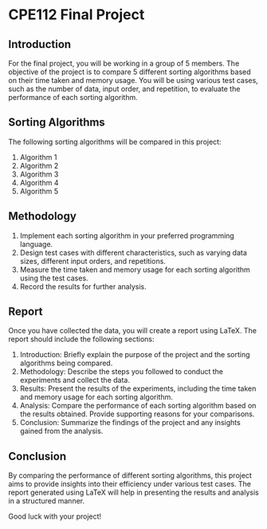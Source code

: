 # CPE112 Final Project

## Introduction
For the final project, you will be working in a group of 5 members. The objective of the project is to compare 5 different sorting algorithms based on their time taken and memory usage. You will be using various test cases, such as the number of data, input order, and repetition, to evaluate the performance of each sorting algorithm.

## Sorting Algorithms
The following sorting algorithms will be compared in this project:
1. Algorithm 1
2. Algorithm 2
3. Algorithm 3
4. Algorithm 4
5. Algorithm 5

## Methodology
1. Implement each sorting algorithm in your preferred programming language.
2. Design test cases with different characteristics, such as varying data sizes, different input orders, and repetitions.
3. Measure the time taken and memory usage for each sorting algorithm using the test cases.
4. Record the results for further analysis.

## Report
Once you have collected the data, you will create a report using LaTeX. The report should include the following sections:
1. Introduction: Briefly explain the purpose of the project and the sorting algorithms being compared.
2. Methodology: Describe the steps you followed to conduct the experiments and collect the data.
3. Results: Present the results of the experiments, including the time taken and memory usage for each sorting algorithm.
4. Analysis: Compare the performance of each sorting algorithm based on the results obtained. Provide supporting reasons for your comparisons.
5. Conclusion: Summarize the findings of the project and any insights gained from the analysis.

## Conclusion
By comparing the performance of different sorting algorithms, this project aims to provide insights into their efficiency under various test cases. The report generated using LaTeX will help in presenting the results and analysis in a structured manner.

Good luck with your project!
